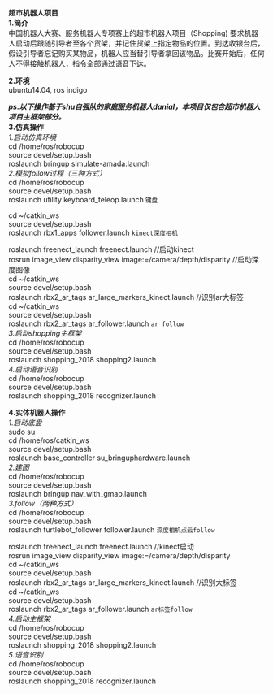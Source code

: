**超市机器人项目**  
**1.简介**  
中国机器人大赛、服务机器人专项赛上的超市机器人项目（Shopping)
要求机器人启动后跟随引导者至各个货架，并记住货架上指定物品的位置。到达收银台后，假设引导者忘记购买某物品，机器人应当替引导者拿回该物品。比赛开始后，任何人不得接触机器人，指令全部通过语音下达。
  
**2.环境**  
ubuntu14.04, ros indigo
  
***ps.以下操作基于shu自强队的家庭服务机器人danial，本项目仅包含超市机器人项目主框架部分。***  
**3.仿真操作**  
*1.启动仿真环境*  
cd /home/ros/robocup  
source devel/setup.bash  
roslaunch bringup simulate-amada.launch  
*2.模拟follow过程（三种方式）*  
cd /home/ros/robocup  
source devel/setup.bash  
roslaunch utility keyboard_teleop.launch `键盘`  
  
cd ~/catkin_ws  
source devel/setup.bash  
roslaunch rbx1_apps follower.launch `kinect深度相机`  
  
roslaunch freenect_launch freenect.launch  //启动kinect  
rosrun image_view disparity_view image:=/camera/depth/disparity   //启动深度图像  
cd ~/catkin_ws  
source devel/setup.bash  
roslaunch rbx2_ar_tags ar_large_markers_kinect.launch  //识别ar大标签  
cd ~/catkin_ws  
source devel/setup.bash  
roslaunch rbx2_ar_tags ar_follower.launch `ar follow`   
*3.启动shopping主框架*  
cd /home/ros/robocup  
source devel/setup.bash  
roslaunch shopping_2018 shopping2.launch  
*4.启动语音识别*  
cd /home/ros/robocup  
source devel/setup.bash  
roslaunch shopping_2018 recognizer.launch  
  
**4.实体机器人操作**  
*1.启动底盘*  
sudo su  
cd /home/ros/catkin_ws  
source devel/setup.bash  
roslaunch base_controller su_bringuphardware.launch  
*2.建图*  
cd /home/ros/robocup  
source devel/setup.bash  
roslaunch bringup nav_with_gmap.launch  
*3.follow（两种方式）*  
cd /home/ros/robocup  
source devel/setup.bash  
roslaunch turtlebot_follower follower.launch    `深度相机点云follow`  
  
roslaunch freenect_launch freenect.launch   //kinect启动  
rosrun image_view disparity_view image:=/camera/depth/disparity  
cd ~/catkin_ws  
source devel/setup.bash  
roslaunch rbx2_ar_tags ar_large_markers_kinect.launch   //识别大标签  
cd ~/catkin_ws  
source devel/setup.bash  
roslaunch rbx2_ar_tags ar_follower.launch   `ar标签follow`  
*4.启动主框架*  
cd /home/ros/robocup  
source devel/setup.bash  
roslaunch shopping_2018 shopping2.launch  
*5.语音识别*  
cd /home/ros/robocup  
source devel/setup.bash  
roslaunch shopping_2018 recognizer.launch
